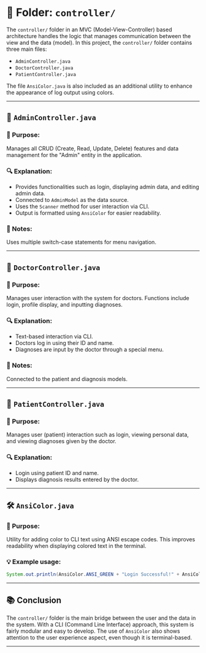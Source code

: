 # 📁 Folder: `controller/`

The `controller/` folder in an MVC (Model-View-Controller) based architecture handles the logic that manages communication between the view and the data (model). In this project, the `controller/` folder contains three main files:

* `AdminController.java`
* `DoctorController.java`
* `PatientController.java`

The file `AnsiColor.java` is also included as an additional utility to enhance the appearance of log output using colors.

---

## 📄 `AdminController.java`

### 🧠 Purpose:

Manages all CRUD (Create, Read, Update, Delete) features and data management for the "Admin" entity in the application.

### 🔍 Explanation:

* Provides functionalities such as login, displaying admin data, and editing admin data.
* Connected to `AdminModel` as the data source.
* Uses the `Scanner` method for user interaction via CLI.
* Output is formatted using `AnsiColor` for easier readability.


### 📌 Notes:

Uses multiple switch-case statements for menu navigation.

---

## 📄 `DoctorController.java`

### 🧠 Purpose:

Manages user interaction with the system for doctors. Functions include login, profile display, and inputting diagnoses.

### 🔍 Explanation:

* Text-based interaction via CLI.
* Doctors log in using their ID and name.
* Diagnoses are input by the doctor through a special menu.


### 📌 Notes:

Connected to the patient and diagnosis models.

---

## 📄 `PatientController.java`

### 🧠 Purpose:

Manages user (patient) interaction such as login, viewing personal data, and viewing diagnoses given by the doctor.

### 🔍 Explanation:

* Login using patient ID and name.
* Displays diagnosis results entered by the doctor.

---

## 🛠️ `AnsiColor.java`

### 🌟 Purpose:

Utility for adding color to CLI text using ANSI escape codes. This improves readability when displaying colored text in the terminal.

### 💡 Example usage:

```java
System.out.println(AnsiColor.ANSI_GREEN + "Login Successful!" + AnsiColor.ANSI_RESET);
```

---

## 📚 Conclusion

The `controller/` folder is the main bridge between the user and the data in the system. With a CLI (Command Line Interface) approach, this system is fairly modular and easy to develop. The use of `AnsiColor` also shows attention to the user experience aspect, even though it is terminal-based.

---
